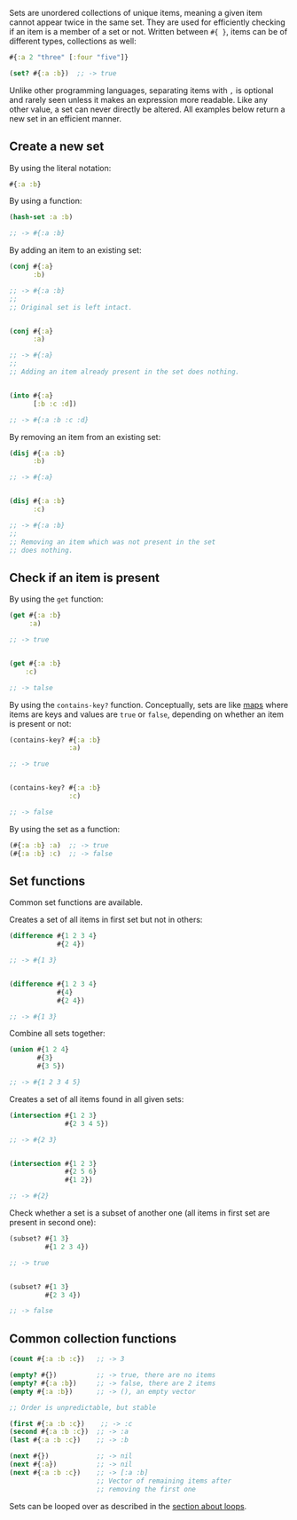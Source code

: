 Sets are unordered collections of unique items, meaning a given item cannot appear twice in the same set. They are used for efficiently checking if
an item is a member of a set or not. Written between `#{ }`, items can be of different types, collections as well:

```clojure
#{:a 2 "three" [:four "five"]}

(set? #{:a :b})  ;; -> true
```

Unlike other programming languages, separating items with `,` is optional and rarely seen unless it makes an expression more readable.
Like any other value, a set can never directly be altered. All examples below return a new set in an efficient manner.


## Create a new set

By using the literal notation:

```clojure
#{:a :b}
```

By using a function:

```clojure
(hash-set :a :b)

;; -> #{:a :b}
```

By adding an item to an existing set:

```clojure
(conj #{:a}
      :b)

;; -> #{:a :b}
;;
;; Original set is left intact.


(conj #{:a}
      :a)

;; -> #{:a}
;;
;; Adding an item already present in the set does nothing.


(into #{:a}
      [:b :c :d])

;; -> #{:a :b :c :d}
```

By removing an item from an existing set:

```clojure
(disj #{:a :b}
      :b)

;; -> #{:a}


(disj #{:a :b}
      :c)

;; -> #{:a :b}
;;
;; Removing an item which was not present in the set
;; does nothing.
```


## Check if an item is present

By using the `get` function:

```clojure
(get #{:a :b}
     :a)

;; -> true


(get #{:a :b}
    :c)

;; -> talse
```

By using the `contains-key?` function. Conceptually, sets are like [maps](/cvm/data-types/map) where items are keys and
values are `true` or `false`, depending on whether an item is present or not:

```clojure
(contains-key? #{:a :b}
               :a)

;; -> true


(contains-key? #{:a :b}
               :c)

;; -> false
```

By using the set as a function:

```clojure
(#{:a :b} :a)  ;; -> true
(#{:a :b} :c)  ;; -> false
```


## Set functions

Common set functions are available.

Creates a set of all items in first set but not in others:

```clojure
(difference #{1 2 3 4}
            #{2 4})

;; -> #{1 3}


(difference #{1 2 3 4}
            #{4}
            #{2 4})

;; -> #{1 3}
```

Combine all sets together:

```clojure
(union #{1 2 4}
       #{3}
       #{3 5})

;; -> #{1 2 3 4 5}
```

Creates a set of all items found in all given sets:

```clojure
(intersection #{1 2 3}
              #{2 3 4 5})

;; -> #{2 3}


(intersection #{1 2 3}
              #{2 5 6}
              #{1 2})

;; -> #{2}
```

Check whether a set is a subset of another one (all items in first set are present in second one):

```clojure
(subset? #{1 3}
         #{1 2 3 4})

;; -> true


(subset? #{1 3}
         #{2 3 4})

;; -> false
```


## Common collection functions

```clojure
(count #{:a :b :c})   ;; -> 3

(empty? #{})          ;; -> true, there are no items
(empty? #{:a :b})     ;; -> false, there are 2 items
(empty #{:a :b})      ;; -> (), an empty vector

;; Order is unpredictable, but stable

(first #{:a :b :c})    ;; -> :c
(second #{:a :b :c})  ;; -> :a
(last #{:a :b :c})    ;; -> :b

(next #{})            ;; -> nil
(next #{:a})          ;; -> nil
(next #{:a :b :c})    ;; -> [:a :b]
                      ;; Vector of remaining items after
                      ;; removing the first one
```

Sets can be looped over as described in the [section about loops](/cvm/loops).
